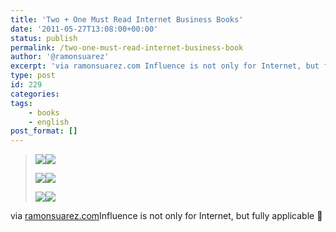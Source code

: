 ```yaml
---
title: 'Two + One Must Read Internet Business Books'
date: '2011-05-27T13:08:00+00:00'
status: publish
permalink: /two-one-must-read-internet-business-book
author: '@ramonsuarez'
excerpt: 'via ramonsuarez.com Influence is not only for Internet, but fully applicable :)'
type: post
id: 229
categories:
tags:
    - books
    - english
post_format: []
---
```

> [![](http://ws.assoc-amazon.co.uk/widgets/q?_encoding=UTF8&Format=_SL160_&ASIN=087584863X&MarketPlace=GB&ID=AsinImage&WS=1&tag=ramonsuarez-21&ServiceVersion=20070822)](http://www.amazon.co.uk/gp/product/087584863X/ref=as_li_qf_sp_asin_il?ie=UTF8&tag=ramonsuarez-21&linkCode=as2&camp=1634&creative=6738&creativeASIN=087584863X)![](http://www.assoc-amazon.co.uk/e/ir?t=ramonsuarez-21&l=as2&o=2&a=087584863X)
> 
> [![](http://ws.assoc-amazon.co.uk/widgets/q?_encoding=UTF8&Format=_SL160_&ASIN=006124189X&MarketPlace=GB&ID=AsinImage&WS=1&tag=ramonsuarez-21&ServiceVersion=20070822)](http://www.amazon.co.uk/gp/product/006124189X/ref=as_li_qf_sp_asin_il?ie=UTF8&tag=ramonsuarez-21&linkCode=as2&camp=1634&creative=6738&creativeASIN=006124189X)![](http://www.assoc-amazon.co.uk/e/ir?t=ramonsuarez-21&l=as2&o=2&a=006124189X)
> 
> [![](http://ws.assoc-amazon.co.uk/widgets/q?_encoding=UTF8&Format=_SL160_&ASIN=B00260DGIA&MarketPlace=GB&ID=AsinImage&WS=1&tag=ramonsuarez-21&ServiceVersion=20070822)](http://www.amazon.co.uk/gp/product/B00260DGIA/ref=as_li_tf_il?ie=UTF8&tag=ramonsuarez-21&linkCode=as2&camp=1634&creative=6738&creativeASIN=B00260DGIA)![](http://www.assoc-amazon.co.uk/e/ir?t=ramonsuarez-21&l=as2&o=2&a=B00260DGIA)

via [ramonsuarez.com](http://ramonsuarez.com/what-pushed-jean-and-ramon-to-open-the-betagr)Influence is not only for Internet, but fully applicable 🙂

